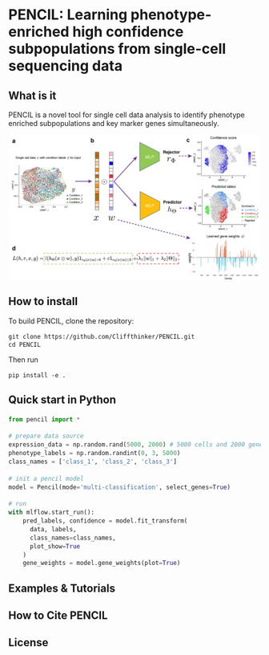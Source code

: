# PENCIL: Learning phenotype-enriched high confidence subpopulations from single-cell sequencing data

## What is it

PENCIL is a novel tool for single cell data analysis to identify phenotype enriched subpopulations and key marker genes simultaneously.

<p align="center">
  <img src="./pics/method_figure.jpg" width = "600" alt="method" align=center />
</p>

## How to install
To build PENCIL, clone the repository:

    git clone https://github.com/Cliffthinker/PENCIL.git
    cd PENCIL

Then run

    pip install -e .

## Quick start in Python
```python
from pencil import *

# prepare data source
expression_data = np.random.rand(5000, 2000) # 5000 cells and 2000 genes.
phenotype_labels = np.random.randint(0, 3, 5000)
class_names = ['class_1', 'class_2', 'class_3']

# init a pencil model
model = Pencil(mode='multi-classification', select_genes=True)

# run
with mlflow.start_run():
    pred_labels, confidence = model.fit_transform(
      data, labels,
      class_names=class_names,
      plot_show=True
    )
    gene_weights = model.gene_weights(plot=True)
```

## Examples & Tutorials

## How to Cite PENCIL

## License


